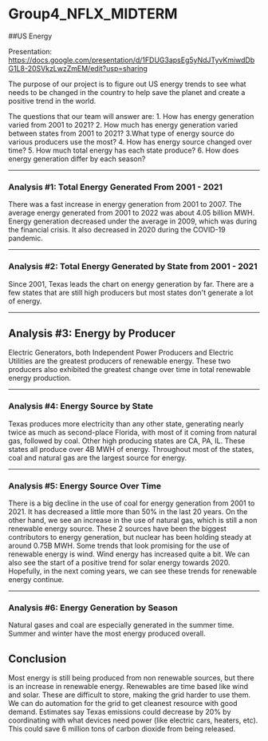 # Group4_NFLX_MIDTERM

##US Energy

Presentation: https://docs.google.com/presentation/d/1FDUG3apsEg5yNdJTyvKmiwdDbG1L8-20SVkzLwzZmEM/edit?usp=sharing

The purpose of our project is to figure out US energy trends to see what needs to be changed in the country to help save the planet and create a positive trend in the world. 

The questions that our team will answer are:
	1. How has energy generation varied from 2001 to 2021?
	2. How much has energy generation varied between states from 2001 to 2021?
	3.What type of energy source do various producers use the most?
	4. How has energy source changed over time?
	5. How much total energy has each state produce?
	6. How does energy generation differ by each season?

---

### Analysis #1: Total Energy Generated From 2001 - 2021

There was a fast increase in energy generation from 2001 to 2007. The average energy generated from 2001 to 2022 was about 4.05 billion MWH. Energy generation decreased under the average in 2009, which was during the financial crisis. It also decreased in 2020 during the COVID-19 pandemic.

---

### Analysis #2: Total Energy Generated by State from 2001 - 2021

Since 2001, Texas leads the chart on energy generation by far. There are a few states that are still high producers but most states don't generate a lot of energy. 

---

## Analysis #3: Energy by Producer

Electric Generators, both Independent Power Producers and Electric Utilities are the greatest producers of renewable energy. These two producers also exhibited the greatest change over time in total renewable energy production. 

---

### Analysis #4: Energy Source by State

Texas produces more electricity than any other state, generating nearly twice as much as second-place Florida, with most of it coming from natural gas, followed by coal. Other high producing states are CA, PA, IL. These states all produce over 4B MWH of energy. Throughout most of the states, coal and natural gas are the largest source for energy. 

---

### Analysis #5: Energy Source Over Time

There is a big decline in the use of coal for energy generation from 2001 to 2021. It has decreased a little more than 50% in the last 20 years. On the other hand, we see an increase in the use of natural gas, which is still a non renewable energy source. These 2 sources have been the biggest contributors to energy generation, but nuclear has been holding steady at around 0.75B MWH. Some trends that look promising for the use of renewable energy is wind. Wind energy has increased quite a bit. We can also see the start of a positive trend for solar energy towards 2020. Hopefully, in the next coming years, we can see these trends for renewable energy continue. 

---

### Analysis #6: Energy Generation by Season

Natural gases and coal are especially generated in the summer time. Summer and winter have the most energy produced overall. 

## Conclusion

Most energy is still being produced from non renewable sources, but there is an increase in renewable energy. Renewables are time based like wind and solar. These are difficult to store, making the grid harder to use them. We can do automation for the grid to get cleanest resource with good demand. Estimates say Texas emissions could decrease by 20% by coordinating with what devices need power (like electric cars, heaters, etc). This could save 6 million tons of carbon dioxide from being released.

